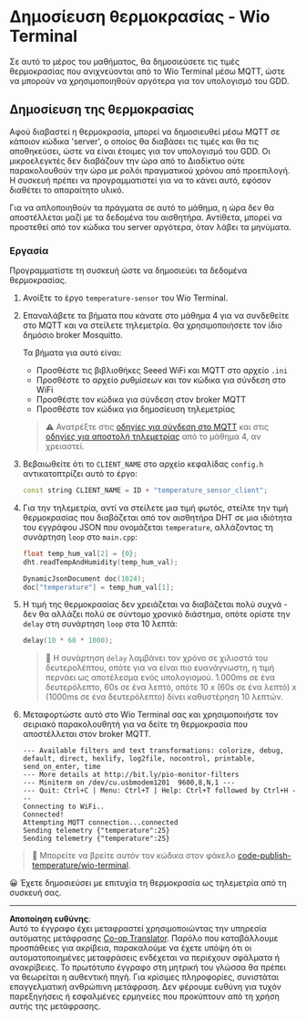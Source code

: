 <!--
CO_OP_TRANSLATOR_METADATA:
{
  "original_hash": "df28cd649cd892bcce034e064913b2f3",
  "translation_date": "2025-08-27T22:06:24+00:00",
  "source_file": "2-farm/lessons/1-predict-plant-growth/wio-terminal-temp-publish.md",
  "language_code": "el"
}
-->
# Δημοσίευση θερμοκρασίας - Wio Terminal

Σε αυτό το μέρος του μαθήματος, θα δημοσιεύσετε τις τιμές θερμοκρασίας που ανιχνεύονται από το Wio Terminal μέσω MQTT, ώστε να μπορούν να χρησιμοποιηθούν αργότερα για τον υπολογισμό του GDD.

## Δημοσίευση της θερμοκρασίας

Αφού διαβαστεί η θερμοκρασία, μπορεί να δημοσιευθεί μέσω MQTT σε κάποιον κώδικα 'server', ο οποίος θα διαβάσει τις τιμές και θα τις αποθηκεύσει, ώστε να είναι έτοιμες για τον υπολογισμό του GDD. Οι μικροελεγκτές δεν διαβάζουν την ώρα από το Διαδίκτυο ούτε παρακολουθούν την ώρα με ρολόι πραγματικού χρόνου από προεπιλογή. Η συσκευή πρέπει να προγραμματιστεί για να το κάνει αυτό, εφόσον διαθέτει το απαραίτητο υλικό.

Για να απλοποιηθούν τα πράγματα σε αυτό το μάθημα, η ώρα δεν θα αποστέλλεται μαζί με τα δεδομένα του αισθητήρα. Αντίθετα, μπορεί να προστεθεί από τον κώδικα του server αργότερα, όταν λάβει τα μηνύματα.

### Εργασία

Προγραμματίστε τη συσκευή ώστε να δημοσιεύει τα δεδομένα θερμοκρασίας.

1. Ανοίξτε το έργο `temperature-sensor` του Wio Terminal.

1. Επαναλάβετε τα βήματα που κάνατε στο μάθημα 4 για να συνδεθείτε στο MQTT και να στείλετε τηλεμετρία. Θα χρησιμοποιήσετε τον ίδιο δημόσιο broker Mosquitto.

    Τα βήματα για αυτό είναι:

    - Προσθέστε τις βιβλιοθήκες Seeed WiFi και MQTT στο αρχείο `.ini`
    - Προσθέστε το αρχείο ρυθμίσεων και τον κώδικα για σύνδεση στο WiFi
    - Προσθέστε τον κώδικα για σύνδεση στον broker MQTT
    - Προσθέστε τον κώδικα για δημοσίευση τηλεμετρίας

    > ⚠️ Ανατρέξτε στις [οδηγίες για σύνδεση στο MQTT](../../../1-getting-started/lessons/4-connect-internet/wio-terminal-mqtt.md) και στις [οδηγίες για αποστολή τηλεμετρίας](../../../1-getting-started/lessons/4-connect-internet/wio-terminal-telemetry.md) από το μάθημα 4, αν χρειαστεί.

1. Βεβαιωθείτε ότι το `CLIENT_NAME` στο αρχείο κεφαλίδας `config.h` αντικατοπτρίζει αυτό το έργο:

    ```cpp
    const string CLIENT_NAME = ID + "temperature_sensor_client";
    ```

1. Για την τηλεμετρία, αντί να στείλετε μια τιμή φωτός, στείλτε την τιμή θερμοκρασίας που διαβάζεται από τον αισθητήρα DHT σε μια ιδιότητα του εγγράφου JSON που ονομάζεται `temperature`, αλλάζοντας τη συνάρτηση `loop` στο `main.cpp`:

    ```cpp
    float temp_hum_val[2] = {0};
    dht.readTempAndHumidity(temp_hum_val);

    DynamicJsonDocument doc(1024);
    doc["temperature"] = temp_hum_val[1];
    ```

1. Η τιμή της θερμοκρασίας δεν χρειάζεται να διαβάζεται πολύ συχνά - δεν θα αλλάζει πολύ σε σύντομο χρονικό διάστημα, οπότε ορίστε την `delay` στη συνάρτηση `loop` στα 10 λεπτά:

    ```cpp
    delay(10 * 60 * 1000);
    ```

    > 💁 Η συνάρτηση `delay` λαμβάνει τον χρόνο σε χιλιοστά του δευτερολέπτου, οπότε για να είναι πιο ευανάγνωστη, η τιμή περνάει ως αποτέλεσμα ενός υπολογισμού. 1.000ms σε ένα δευτερόλεπτο, 60s σε ένα λεπτό, οπότε 10 x (60s σε ένα λεπτό) x (1000ms σε ένα δευτερόλεπτο) δίνει καθυστέρηση 10 λεπτών.

1. Μεταφορτώστε αυτό στο Wio Terminal σας και χρησιμοποιήστε τον σειριακό παρακολουθητή για να δείτε τη θερμοκρασία που αποστέλλεται στον broker MQTT.

    ```output
    --- Available filters and text transformations: colorize, debug, default, direct, hexlify, log2file, nocontrol, printable, send_on_enter, time
    --- More details at http://bit.ly/pio-monitor-filters
    --- Miniterm on /dev/cu.usbmodem1201  9600,8,N,1 ---
    --- Quit: Ctrl+C | Menu: Ctrl+T | Help: Ctrl+T followed by Ctrl+H ---
    Connecting to WiFi..
    Connected!
    Attempting MQTT connection...connected
    Sending telemetry {"temperature":25}
    Sending telemetry {"temperature":25}
    ```

> 💁 Μπορείτε να βρείτε αυτόν τον κώδικα στον φάκελο [code-publish-temperature/wio-terminal](../../../../../2-farm/lessons/1-predict-plant-growth/code-publish-temperature/wio-terminal).

😀 Έχετε δημοσιεύσει με επιτυχία τη θερμοκρασία ως τηλεμετρία από τη συσκευή σας.

---

**Αποποίηση ευθύνης**:  
Αυτό το έγγραφο έχει μεταφραστεί χρησιμοποιώντας την υπηρεσία αυτόματης μετάφρασης [Co-op Translator](https://github.com/Azure/co-op-translator). Παρόλο που καταβάλλουμε προσπάθειες για ακρίβεια, παρακαλούμε να έχετε υπόψη ότι οι αυτοματοποιημένες μεταφράσεις ενδέχεται να περιέχουν σφάλματα ή ανακρίβειες. Το πρωτότυπο έγγραφο στη μητρική του γλώσσα θα πρέπει να θεωρείται η αυθεντική πηγή. Για κρίσιμες πληροφορίες, συνιστάται επαγγελματική ανθρώπινη μετάφραση. Δεν φέρουμε ευθύνη για τυχόν παρεξηγήσεις ή εσφαλμένες ερμηνείες που προκύπτουν από τη χρήση αυτής της μετάφρασης.